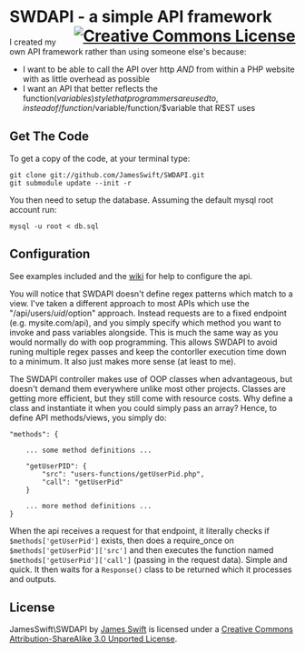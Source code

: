 <h1>
SWDAPI - a simple API framework
<a rel="license" href="http://creativecommons.org/licenses/by-sa/3.0/deed.en_US" style="float:right;"><img alt="Creative Commons License" style="border-width:0" src="http://i.creativecommons.org/l/by-sa/3.0/88x31.png" /></a>
</h1>

I created my own API framework rather than using someone else's because:

- I want to be able to call the API over http *AND* from within a PHP website with as little overhead as possible
- I want an API that better reflects the function($variables) style that programmers are used to, instead of /function/$variable/function/$variable that REST uses

## Get The Code
To get a copy of the code, at your terminal type:

    git clone git://github.com/JamesSwift/SWDAPI.git
    git submodule update --init -r
    
You then need to setup the database. Assuming the default mysql root account run:

    mysql -u root < db.sql
    
## Configuration

See examples included and the [wiki](https://github.com/JamesSwift/SWDAPI/wiki/Server-Configuration) for help to configure the api.

You will notice that SWDAPI doesn't define regex patterns which match to a view. I've taken a different approach to most APIs which use the 
"/api/users/$uid/$option" approach. Instead requests are to a fixed endpoint (e.g. mysite.com/api), and you simply specify which method you want to invoke
and pass variables alongside. This is much the same way as you would normally do with oop programming. This allows SWDAPI to avoid runing multiple regex
passes and keep the contorller execution time down to a minimum. It also just makes more sense (at least to me).

The SWDAPI controller makes use of OOP classes when advantageous, but doesn't demand them everywhere unlike most other projects. Classes are getting
more efficient, but they still come with resource costs. Why define a class and instantiate it when you could simply pass an array? Hence, to define 
API methods/views, you simply do:

    "methods": {
    
        ... some method definitions ...
        
        "getUserPID": {
            "src": "users-functions/getUserPid.php",
            "call": "getUserPid"
        }
        
        ... more method definitions ...
    }
    
When the api receives a request for that endpoint, it literally checks if `$methods['getUserPid']` exists, then does a require_once on 
`$methods['getUserPid']['src']` and then executes the function named `$methods['getUserPid']['call']` (passing in the request data). Simple 
and quick. It then waits for a `Response()` class to be returned which it processes and outputs.

## License

<span xmlns:dct="http://purl.org/dc/terms/" property="dct:title">JamesSwift\SWDAPI</span> by 
<a xmlns:cc="http://creativecommons.org/ns#" href="https://github.com/JamesSwift/SWDAPI" property="cc:attributionName" rel="cc:attributionURL">James Swift</a>
 is licensed under a <a rel="license" href="http://creativecommons.org/licenses/by-sa/3.0/deed.en_US">Creative Commons Attribution-ShareAlike 3.0 Unported License</a>.
